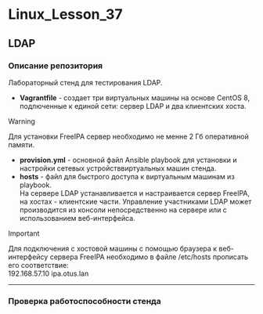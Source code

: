 # Linux_Lesson_37
## LDAP
### Описание репозитория
Лабораторный стенд для тестирования LDAP.

- **Vagrantfile** - создает три виртуальных машины на основе CentOS 8, подлюченные к единой сети: сервер LDAP и два клиентских хоста.  
> [!WARNING]
> Для установки FreeIPA сервер необходимо не менне 2 Гб оперативной памяти.  
- **provision.yml** - основной файл Ansible playbook для установки и настройки сетевых устройстввиртуальных машин стенда.  
- **hosts** - файл для быстрого доступа к виртуальным машинам из playbook.  
На сервере LDAP устанавливается и настраивается сервер FreeIPA, на хостах - клиентские части. Управление участниками LDAP может производится из консоли непосредственно на сервере или с использованием веб-интерфейса.
> [!IMPORTANT]
> Для подключения с хостовой машины с помощью браузера к веб-интерфейсу сервера FreeIPA необходимо в файле /etc/hosts прописать его соответствие:  
    192.168.57.10 ipa.otus.lan

---

### Проверка работоспособности стенда
